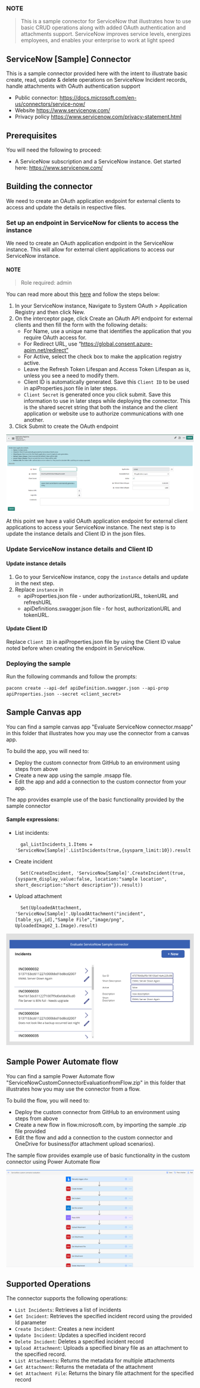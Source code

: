 
### NOTE
> This is a sample connector for ServiceNow that illustrates how to use basic CRUD operations along with added OAuth authentication and attachments support. ServiceNow improves service levels, energizes employees, and enables your enterprise to work at light speed

## ServiceNow [Sample] Connector
This is a sample connector provided here with the intent to illustrate basic create, read, update & delete operations on ServiceNow Incident records, handle attachments with OAuth authentication support

- Public connector: https://docs.microsoft.com/en-us/connectors/service-now/
- Website	https://www.servicenow.com/
- Privacy policy	https://www.servicenow.com/privacy-statement.html

## Prerequisites
You will need the following to proceed:
* A ServiceNow subscription and a ServiceNow instance. Get started here: https://www.servicenow.com/

## Building the connector
We need to create an OAuth application endpoint for external clients to access and update the details in respective files. 


### Set up an endpoint in ServiceNow for clients to access the instance
We need to create an OAuth application endpoint in the ServiceNow instance. This will allow for external client applications to access our ServiceNow instance. 

#### NOTE
> Role required: admin

You can read more about this [here](https://docs.servicenow.com/bundle/paris-platform-administration/page/administer/security/task/t_CreateEndpointforExternalClients.html) and follow the steps below:

1. In your ServiceNow instance, Navigate to System OAuth > Application Registry and then click New.
2. On the interceptor page, click Create an OAuth API endpoint for external clients and then fill the form with the following details:
    - For Name, use a unique name that identifies the application that you require OAuth access for. 
    - For Redirect URL, use “https://global.consent.azure-apim.net/redirect”
    - For Active, select the check box to make the application registry active.
    - Leave the Refresh Token Lifespan and Access Token Lifespan as is, unless you see a need to modify them. 
    - Client ID is automatically generated. Save this `Client ID` to be used in apiProperties.json file in later steps. 
    - `Client Secret` is generated once you click submit. Save this information to use in later steps while deploying the connector. This is the shared secret string that both the instance and the client application or website use to authorize communications with one another.
3. Click Submit to create the OAuth endpoint 

![Application Registry interface](images/ApplicationRegistry.png)

At this point we have a valid OAuth application endpoint for external client applications to access your ServiceNow instance. The next step is to update the instance details and Client ID in the json files. 

### Update ServiceNow instance details and Client ID
#### Update instance details
1. Go to your ServiceNow instance, copy the `instance` details and update in the next step. 
2. Replace `instance` in 
    - apiProperties.json file - under authorizationURL, tokenURL and refreshURL
    - apiDefinitions.swagger.json file - for host, authorizationURL and tokenURL.  

#### Update Client ID
Replace `Client ID` in apiProperties.json file by using the Client ID value noted before when creating the endpoint in ServiceNow. 

### Deploying the sample
Run the following commands and follow the prompts:

```paconn
paconn create --api-def apiDefinition.swagger.json --api-prop apiProperties.json --secret <client_secret>
```

## Sample Canvas app
You can find a sample canvas app "Evaluate ServiceNow connector.msapp" in this folder that illustrates how you may use the connector from a canvas app.

To build the app, you will need to:
* Deploy the custom connector from GitHub to an environment using steps from above
* Create a new app using the sample .msapp file.
* Edit the app and add a connection to the custom connector from your app. 

The app provides example use of the basic functionality provided by the sample connector

#### Sample expressions:

- List incidents:

        gal_ListIncidents_1.Items = 'ServiceNow[Sample]'.ListIncidents(true,{sysparm_limit:10}).result

- Create incident

        Set(CreatedIncident, 'ServiceNow[Sample]'.CreateIncident(true, {sysparm_display_value:false, location:"sample location", short_description:"short description"}).result))

- Upload attachment

        Set(UploadedAttachment, 'ServiceNow[Sample]'.UploadAttachment("incident",[table_sys_id],"Sample File","image/png", UploadedImage2_1.Image).result)

![App Screen 1](images/HomeScreen.png)

## Sample Power Automate flow
You can find a sample Power Automate flow "ServiceNowCustomConnectorEvaluationfromFlow.zip" in this folder that illustrates how you may use the connector from a flow.

To build the flow, you will need to:
* Deploy the custom connector from GitHub to an environment using steps from above
* Create a new flow in flow.microsoft.com, by importing the sample .zip file provided 
* Edit the flow and add a connection to the custom connector and OneDrive for business(for attachment upload scenarios). 

The sample flow provides example use of basic functionality in the custom connector using Power Automate flow

![Flow screenshot](images/Flow.png)

## Supported Operations
The connector supports the following operations:
* `List Incidents`: Retrieves a list of incidents
* `Get Incident`: Retrieves the specified incident record using the provided Id parameter
* `Create Incident`: Creates a new incident
* `Update Incident`: Updates a specified incident record
* `Delete Incident`: Deletes a specified incident record
* `Upload Attachment`: Uploads a specified binary file as an attachment to the specified record.
* `List Attachments`: Returns the metadata for multiple attachments
* `Get Attachment`: Returns the metadata of the attachment
* `Get Attachment File`: Returns the binary file attachment for the specified record